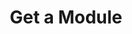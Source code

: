 ---
title: Get a Module
excerpt: Retrieve a Module
api:
  file: api_gateway_swagger.json
  operationId: get_api-v2-modules-moduleid
hidden: false
---